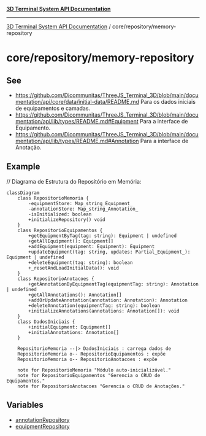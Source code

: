 [**3D Terminal System API Documentation**](../../../README.md)

***

[3D Terminal System API Documentation](../../../README.md) / core/repository/memory-repository

# core/repository/memory-repository

## See

 - https://github.com/Dicommunitas/ThreeJS_Terminal_3D/blob/main/documentation/api/core/data/initial-data/README.md Para os dados iniciais de equipamentos e camadas.
 - https://github.com/Dicommunitas/ThreeJS_Terminal_3D/blob/main/documentation/api/lib/types/README.md#Equipment Para a interface de Equipamento.
 - https://github.com/Dicommunitas/ThreeJS_Terminal_3D/blob/main/documentation/api/lib/types/README.md#Annotation Para a interface de Anotação.

## Example

// Diagrama de Estrutura do Repositório em Memória:
```mermaid
classDiagram
    class RepositorioMemoria {
        -equipmentStore: Map_string_Equipment_
        -annotationStore: Map_string_Annotation_
        -isInitialized: boolean
        +initializeRepository() void
    }
    class RepositorioEquipamentos {
        +getEquipmentByTag(tag: string): Equipment | undefined
        +getAllEquipment(): Equipment[]
        +addEquipment(equipment: Equipment): Equipment
        +updateEquipment(tag: string, updates: Partial_Equipment_): Equipment | undefined
        +deleteEquipment(tag: string): boolean
        +_resetAndLoadInitialData(): void
    }
    class RepositorioAnotacoes {
        +getAnnotationByEquipmentTag(equipmentTag: string): Annotation | undefined
        +getAllAnnotations(): Annotation[]
        +addOrUpdateAnnotation(annotation: Annotation): Annotation
        +deleteAnnotation(equipmentTag: string): boolean
        +initializeAnnotations(annotations: Annotation[]): void
    }
    class DadosIniciais {
        +initialEquipment: Equipment[]
        +initialAnnotations: Annotation[]
    }

    RepositorioMemoria --|> DadosIniciais : carrega dados de
    RepositorioMemoria o-- RepositorioEquipamentos : expõe
    RepositorioMemoria o-- RepositorioAnotacoes : expõe

    note for RepositorioMemoria "Módulo auto-inicializável."
    note for RepositorioEquipamentos "Gerencia o CRUD de Equipamentos."
    note for RepositorioAnotacoes "Gerencia o CRUD de Anotações."
```

## Variables

- [annotationRepository](variables/annotationRepository.md)
- [equipmentRepository](variables/equipmentRepository.md)
